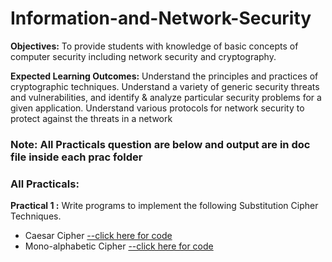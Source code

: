 # Information-and-Network-Security
**Objectives:**
To provide students with knowledge of basic concepts of computer security including network security and cryptography.

**Expected Learning Outcomes:** 
Understand the principles and practices of cryptographic techniques. Understand a variety of generic security threats and vulnerabilities, and identify & analyze particular security problems for a given application. Understand various protocols for network security to protect against the threats in a network

### Note: All Practicals question are below and output are in doc file inside each prac folder

### All Practicals:

**Practical 1 :** Write programs to implement the following Substitution Cipher Techniques.

- Caesar Cipher  [--click here for code](https://github.com/sahiljanbandhu/Information-and-Network-Security/blob/master/Prac%201/CaesarCipher/src/caesarcipher/CaesarCipher.java)
- Mono-alphabetic Cipher [--click here for code](https://github.com/sahiljanbandhu/Information-and-Network-Security/blob/master/Prac%201/Monoalpha/src/monoalpha/Monoalpha.java)



